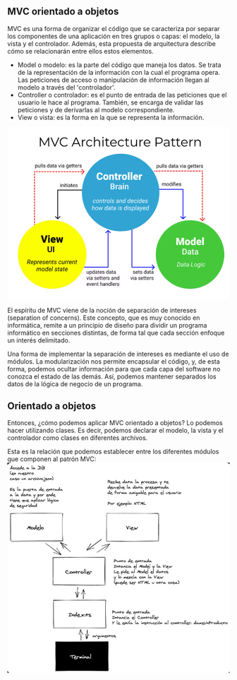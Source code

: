 ## MVC orientado a objetos

MVC es una forma de organizar el código que se caracteriza por separar los componentes de una aplicación en tres grupos o capas: el modelo, la vista y el controlador. Además, esta propuesta de arquitectura describe cómo se relacionarán entre ellos estos elementos.

- Model o modelo: es la parte del código que maneja los datos. Se trata de la representación de la información con la cual el programa opera. Las peticiones de acceso o manipulación de información llegan al modelo a través del 'controlador'.
- Controller o controlador: es el punto de entrada de las peticiones que el usuario le hace al programa. También, se encarga de validar las peticiones y de derivarlas al modelo correspondiente.
- View o vista: es la forma en la que se representa la información.

![alt text](image.png)

El espíritu de MVC viene de la noción de separación de intereses (separation of concerns). Este concepto, que es muy conocido en informática, remite a un principio de diseño para dividir un programa informático en secciones distintas, de forma tal que cada sección enfoque un interés delimitado.

Una forma de implementar la separación de intereses es mediante el uso de módulos. La modularización nos permite encapsular el código, y, de esta forma, podemos ocultar información para que cada capa del software no conozca el estado de las demás. Así, podemos mantener separados los datos de la lógica de negocio de un programa.

## Orientado a objetos

Entonces, ¿cómo podemos aplicar MVC orientado a objetos? Lo podemos hacer utilizando clases. Es decir, podemos declarar el modelo, la vista y el controlador como clases en diferentes archivos.

Esta es la relación que podemos establecer entre los diferentes módulos que componen al patrón MVC:
![alt text](image-1.png)
